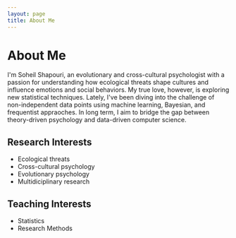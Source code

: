 ```yaml
---
layout: page
title: About Me
---
```


# About Me

I'm Soheil Shapouri, an evolutionary and cross-cultural psychologist with a passion for understanding how ecological threats shape cultures and influence emotions and social behaviors. My true love, however, is exploring new statistical techniques. Lately, I've been diving into the challenge of non-independent data points using machine learning, Bayesian, and frequentist appraoches. In long term, I aim to bridge the gap between theory-driven psychology and data-driven computer science.

<div style="text-align: left; margin-left: 0; margin-right: auto;">

  <h2>Research Interests</h2>
  <ul>
    <li>Ecological threats</li>
    <li>Cross-cultural psychology</li>
    <li>Evolutionary psychology</li>
    <li>Multidiciplinary research</li>
  </ul>

  <h2>Teaching Interests</h2>
  <ul>
    <li>Statistics</li>
    <li>Research Methods</li>
  </ul>
  
</div>


